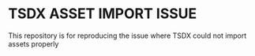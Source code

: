 # TSDX ASSET IMPORT ISSUE

This repository is for reproducing the issue where TSDX could not import assets properly
